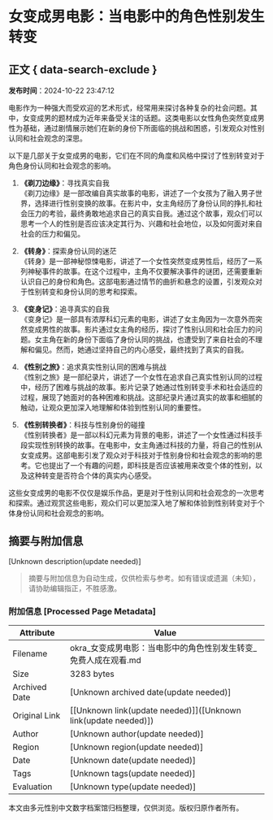 # 女变成男电影：当电影中的角色性别发生转变

## 正文 { data-search-exclude }


**发布时间**：2024-10-22 23:47:12

电影作为一种强大而受欢迎的艺术形式，经常用来探讨各种复杂的社会问题。其中，女变成男的题材成为近年来备受关注的话题。这类电影以女性角色突然变成男性为基础，通过剧情展示她们在新的身份下所面临的挑战和困惑，引发观众对性别认同和社会观念的深思。

以下是几部关于女变成男的电影，它们在不同的角度和风格中探讨了性别转变对于角色身份认同和社会观念的影响。

1. **《剃刀边缘》**：寻找真实自我  
   《剃刀边缘》是一部改编自真实故事的电影，讲述了一个女孩为了融入男子世界，选择进行性别变换的故事。在影片中，女主角经历了身份认同的挣扎和社会压力的考验，最终勇敢地追求自己的真实自我。通过这个故事，观众们可以思考一个人的性别是否应该决定其行为、兴趣和社会地位，以及如何面对来自社会的压力和偏见。

2. **《转身》**：探索身份认同的迷茫  
   《转身》是一部神秘惊悚电影，讲述了一个女性突然变成男性后，经历了一系列神秘事件的故事。在这个过程中，主角不仅要解决事件的谜团，还需要重新认识自己的身份和角色。这部电影通过情节的曲折和悬念的设置，引发观众对于性别转变和身份认同的思考和探索。

3. **《变身记》**：追寻真实的自我  
   《变身记》是一部具有浓厚科幻元素的电影，讲述了女主角因为一次意外而突然变成男性的故事。影片通过女主角的经历，探讨了性别认同和社会压力的问题。女主角在新的身份下面临了身份认同的挑战，也遭受到了来自社会的不理解和偏见。然而，她通过坚持自己的内心感受，最终找到了真实的自我。

4. **《性别之旅》**：追求真实性别认同的困难与挑战  
   《性别之旅》是一部纪录片，讲述了一个女性在追求自己真实性别认同的过程中，经历了困难与挑战的故事。影片记录了她通过性别转变手术和社会适应的过程，展现了她面对的各种困难和挑战。这部纪录片通过真实的故事和细腻的触动，让观众更加深入地理解和体验到性别认同的重要性。

5. **《性别转换者》**：科技与性别身份的碰撞  
   《性别转换者》是一部以科幻元素为背景的电影，讲述了一个女性通过科技手段实现性别转换的故事。在电影中，女主角通过科技的力量，将自己的性别从女变成男。这部电影引发了观众对于科技对于性别身份和社会观念的影响的思考。它也提出了一个有趣的问题，即科技是否应该被用来改变个体的性别，以及这种转变是否符合个体的真实内心感受。

这些女变成男的电影不仅仅是娱乐作品，更是对于性别认同和社会观念的一次思考和探索。通过观赏这些电影，观众们可以更加深入地了解和体验到性别转变对于个体身份认同和社会观念的影响。
<!-- tcd_original_link https://okra.hlmspain.com/ -->


## 摘要与附加信息

<!-- tcd_abstract -->
[Unknown description(update needed)]
<!-- tcd_abstract_end -->

> 摘要与附加信息为自动生成，仅供检索与参考。如有错误或遗漏（未知），请协助编辑指正，不胜感激。

### 附加信息 [Processed Page Metadata]

| Attribute       | Value                                  |
|-----------------|----------------------------------------|
| Filename        | okra_女变成男电影：当电影中的角色性别发生转变_免费人成在观看.md                             |
| Size            | 3283 bytes                           |
| Archived Date   | [Unknown archived date(update needed)]                             |
| Original Link   | [[Unknown link(update needed)]]([Unknown link(update needed)])                       |
| Author          | [Unknown author(update needed)]                               |
| Region          | [Unknown region(update needed)]                               |
| Date            | [Unknown date(update needed)]                                 |
| Tags            | [Unknown tags(update needed)]                                 |
| Evaluation            | [Unknown type(update needed)]                                 |
<!-- tcd_table_end -->

本文由多元性别中文数字档案馆归档整理，仅供浏览。版权归原作者所有。
